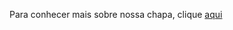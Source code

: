  Para conhecer mais sobre nossa chapa, clique <a href='https://rahbespalec.github.io/elite/'>aqui</a>
